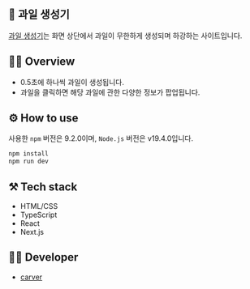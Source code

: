 ## 🍇 과일 생성기

<a href="https://divdivdiv.com/fruits" target="_blank">과일 생성기</a>는 화면 상단에서 과일이 무한하게 생성되며 하강하는 사이트입니다.

## 🧚‍♂️ Overview

- 0.5초에 하나씩 과일이 생성됩니다.
- 과일을 클릭하면 해당 과일에 관한 다양한 정보가 팝업됩니다.

## ⚙️ How to use

사용한 `npm` 버전은 9.2.0이며, `Node.js` 버전은 v19.4.0입니다.

```bash
npm install
npm run dev
```

## ⚒️ Tech stack

- HTML/CSS
- TypeScript
- React
- Next.js

## 👨‍💻 Developer

- <a href="https://github.com/minumsa" target="_blank">carver</a>
